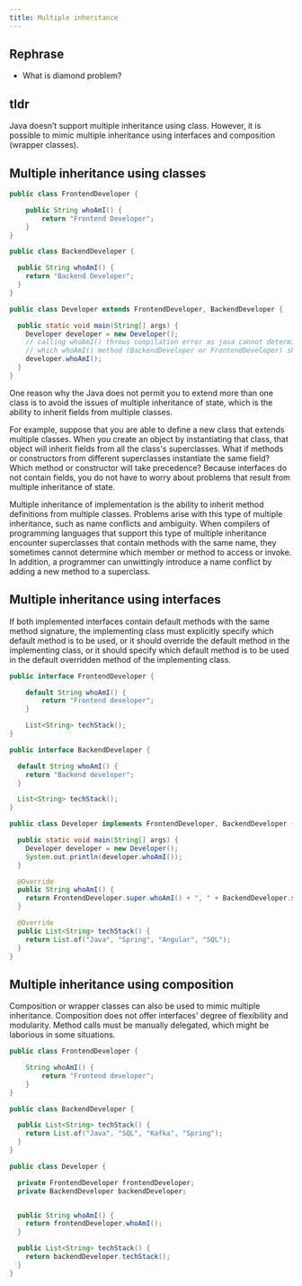 ```yaml
---
title: Multiple inheritance
---
```


## Rephrase
- What is diamond problem?

## tldr
Java doesn’t support multiple inheritance using class. However, it is possible to mimic multiple inheritance
using interfaces and composition (wrapper classes).

## Multiple inheritance using classes
```java
public class FrontendDeveloper {

    public String whoAmI() {
        return "Frontend Developer";
    }
}

public class BackendDeveloper {

  public String whoAmI() {
    return "Backend Developer";
  }
}

public class Developer extends FrontendDeveloper, BackendDeveloper {

  public static void main(String[] args) {
    Developer developer = new Developer();
    // calling whoAmI() throws compilation error as java cannot determine
    // which whoAmI() method (BackendDeveloper or FrontendDeveloper) should take precedence
    developer.whoAmI();
  }
}
```
One reason why the Java does not permit you to extend more than one class is to avoid the
issues of multiple inheritance of state, which is the ability to inherit fields from multiple classes.

For example, suppose that you are able to define a new class that extends multiple classes. When you create an 
object by instantiating that class, that object will inherit fields from all the class's superclasses.
What if methods or constructors from different superclasses instantiate the same field? Which method or 
constructor will take precedence? Because interfaces do not contain fields, you do not have to worry about
problems that result from multiple inheritance of state.

Multiple inheritance of implementation is the ability to inherit method definitions from multiple classes.
Problems arise with this type of multiple inheritance, such as name conflicts and ambiguity. When compilers 
of programming languages that support this type of multiple inheritance encounter superclasses that contain
methods with the same name, they sometimes cannot determine which member or method to access or invoke. In 
addition, a programmer can unwittingly introduce a name conflict by adding a new method to a superclass.

## Multiple inheritance using interfaces
If both implemented interfaces contain default methods with the same method signature, the implementing class
must explicitly specify which default method is to be used, or it should override the default method in the 
implementing class, or it should specify which default method is to be used in the default overridden method
of the implementing class.

```java
public interface FrontendDeveloper {

    default String whoAmI() {
        return "Frontend developer";
    }

    List<String> techStack();
}

public interface BackendDeveloper {

  default String whoAmI() {
    return "Backend developer";
  }

  List<String> techStack();
}

public class Developer implements FrontendDeveloper, BackendDeveloper {

  public static void main(String[] args) {
    Developer developer = new Developer();
    System.out.println(developer.whoAmI());
  }

  @Override
  public String whoAmI() {
    return FrontendDeveloper.super.whoAmI() + ", " + BackendDeveloper.super.whoAmI();
  }

  @Override
  public List<String> techStack() {
    return List.of("Java", "Spring", "Angular", "SQL");
  }
}
```

## Multiple inheritance using composition
Composition or wrapper classes can also be used to mimic multiple inheritance. Composition does not offer 
interfaces' degree of flexibility and modularity. Method calls must be manually delegated, which might be 
laborious in some situations. 
```java
public class FrontendDeveloper {

    String whoAmI() {
        return "Frontend developer";
    }
}

public class BackendDeveloper {

  public List<String> techStack() {
    return List.of("Java", "SQL", "Kafka", "Spring");
  }
}

public class Developer {

  private FrontendDeveloper frontendDeveloper;
  private BackendDeveloper backendDeveloper;


  public String whoAmI() {
    return frontendDeveloper.whoAmI();
  }

  public List<String> techStack() {
    return backendDeveloper.techStack();
  }
}
```
